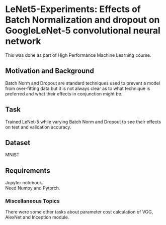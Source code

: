# LeNet5-Experiments: Effects of Batch Normalization and dropout on GoogleLeNet-5 convolutional neural network

This was done as part of High Performance Machine Learning course.<br>

## Motivation and Background
Batch Norm and Dropout are standard techniques used to prevent a model from over-fitting data but it is not always clear as to what technique is preferred and  what their effects in conjunction might be.<br>

## Task
Trained LeNet-5 while varying Batch Norm and Dropout to see their effects on test and validation accuracy.

## Dataset
MNIST

## Requirements
Jupyter notebook. <br>
Need Numpy and Pytorch.


### Miscellaneous Topics
There were some other tasks about parameter cost calculation of VGG, AlexNet and Inception module.


